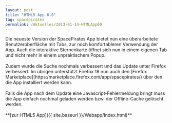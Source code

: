 ```yaml
---
layout: post
title: "HTML5 App 6.0"
tag: spacepirates
permalink: /Aktuelles/2013-01-14-HTMLApp60
---
```



<p>Die neueste Version der SpacePirates App bietet nun eine überarbeitete Benutzeroberfläche mit Tabs, zur noch komfortableren Verwendung der App. Auch die interaktive Sternenkarte öffnet sich nun in einem eigenen Tab und nicht mehr in einem unpraktischem Popup.<br/>
<br/>
Zudem wurde die Suche nochmals verbessert und das Update unter Firefox verbessert. Im übrigen unterstützt Firefox 18 nun auch den [Firefox Marketplace](https:/marketplace.firefox.com/app/spacepirates/) über den die App installiert werden kann.<br/>
<br/>
Falls die App nach dem Update eine Javascript-Fehlermeldung bringt muss die App einfach nochmal geladen werden bzw. der Offline-Cache gelöscht werden.<br/>
<br/>
**[zur HTML5 App]({{ site.baseurl }}/Webapp/Index.html)**</p>

